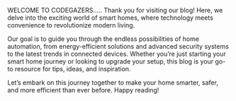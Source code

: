 WELCOME TO CODEGAZERS.....
Thank you for visiting our blog! Here, we delve into the exciting world of smart homes, where technology meets convenience to revolutionize modern living.

Our goal is to guide you through the endless possibilities of home automation, from energy-efficient solutions and advanced security systems to the latest trends in connected devices. Whether you’re just starting your smart home journey or looking to upgrade your setup, this blog is your go-to resource for tips, ideas, and inspiration.

Let’s embark on this journey together to make your home smarter, safer, and more efficient than ever before. Happy reading!
